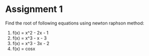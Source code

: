 # Assignment 1

Find the root of following equations using newton raphson method:

1. f(x) = x^2 - 2x - 1
2. f(x) = x^3 - x - 3
3. f(x) = x^3 - 3x - 2
4. f(x) = cosx